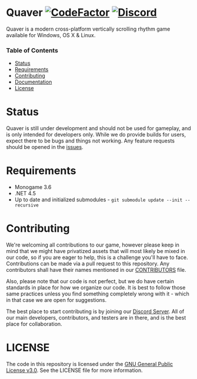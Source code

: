 # Quaver [![CodeFactor](https://www.codefactor.io/repository/github/swan/quaver/badge)](https://www.codefactor.io/repository/github/swan/quaver) [![Discord](https://discordapp.com/api/guilds/354206121386573824/widget.png?style=shield)](https://discord.gg/nJa8VFr)
Quaver is a modern cross-platform vertically scrolling rhythm game available for Windows, OS X & Linux.

### Table of Contents ###
* [Status](https://github.com/Swan/Quaver#status)
* [Requirements](https://github.com/Swan/Quaver#requirements)
* [Contributing](https://github.com/Swan/Quaver#contributing)
* [Documentation](https://github.com/Swan/Quaver/wiki/Documentation)
* [License](https://github.com/Swan/Quaver#license)

# Status
Quaver is still under development and should not be used for gameplay, and is only intended for developers only. While we do provide builds for users, expect there to be bugs and things not working. Any feature requests should be opened in the [issues](https://github.com/Swan/Quaver/issues).

# Requirements
* Monogame 3.6
* .NET 4.5
* Up to date and initialized submodules - `git submodule update --init --recursive`


# Contributing 
We're welcoming all contributions to our game, however please keep in mind that we might have privatized assets that will most likely be mixed in our code, so if you are eager to help, this is a challenge you'll have to face. Contributions can be made via a pull request to this repository. Any contributors shall have their names mentioned in our [CONTRIBUTORS](https://github.com/Swan/Quaver/blob/master/CONTRIBUTORS) file. 

Also, please note that our code is not perfect, but we do have certain standards in place for how we organize our code. It is best to follow those same practices unless you find something completely wrong with it - which in that case we are open for suggestions.

The best place to start contributing is by joining our [Discord Server](https://discord.gg/nJa8VFr). All of our main developers, contributors, and testers are in there, and is the best place for collaboration.

# LICENSE
The code in this repository is licensed under the [GNU General Public License v3.0](https://github.com/Swan/Quaver/blob/master/LICENSE). See the LICENSE file for more information.
